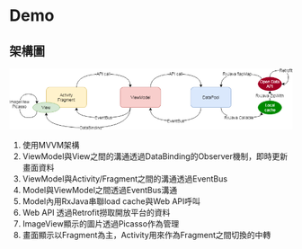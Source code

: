 # Demo

## 架構圖

<img src=https://github.com/Timmysun/Demo/blob/master/Untitled%20Diagram.png >

1. 使用MVVM架構
2. ViewModel與View之間的溝通透過DataBinding的Observer機制，即時更新畫面資料
3. ViewModel與Activity/Fragment之間的溝通透過EventBus
4. Model與ViewModel之間透過EventBus溝通
5. Model內用RxJava串聯load cache與Web API呼叫
6. Web API 透過Retrofit撈取開放平台的資料
7. ImageView顯示的圖片透過Picasso作為管理
8. 畫面顯示以Fragment為主，Activity用來作為Fragment之間切換的中轉
